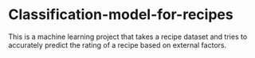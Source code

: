 # Classification-model-for-recipes
This is a machine learning project that takes a recipe dataset and tries to accurately predict the rating of a recipe based on external factors.
